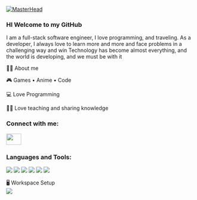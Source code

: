 
  [![MasterHead](https://images.wallpapersden.com/image/download/i-love-coding-log_bW5taWiUmZqaraWkpJRobWllrWdpZWU.jpg)](https://github.com/RadwanTbeileh/)
  
<h3>HI Welcome to my GitHub </h3>
<p>I am a full-stack software engineer, I love programming, and traveling.
As a developer, I always love to learn more and more and face problems in a challenging way and win
Technology has become almost everything, and the world is developing, and we must be with it
 </p>
<label> 👩‍💻 About me </label>

<p>🎮  Games • Anime • Code </p>
<p>💻 Love Programming</p>
<p>👩‍🏫 Love teaching and sharing knowledge</p>



<h3 align="left">Connect with me:</h3>
<p align="left">
<a href="https://www.linkedin.com/in/radwan-tbeileh/" target="blank"><img align="center" src="https://cdn.jsdelivr.net/npm/simple-icons@3.0.1/icons/linkedin.svg" alt="" height="30" width="40" /></a>
</p>

<h3 align="left">Languages and Tools:</h3>
<p>
<img src="https://img.shields.io/badge/HTML5-E34F26?style=for-the-badge&logo=html5&logoColor=white">
<img src="https://img.shields.io/badge/JavaScript-323330?style=for-the-badge&logo=javascript&logoColor=F7DF1E">
<img src="https://img.shields.io/badge/React-20232A?style=for-the-badge&logo=react&logoColor=61DAFB">
<img src="https://img.shields.io/badge/Postman-FF6C37?style=for-the-badge&logo=Postman&logoColor=white">
<img src="https://img.shields.io/badge/MongoDB-4EA94B?style=for-the-badge&logo=mongodb&logoColor=white">
<img src="https://img.shields.io/badge/CSS3-1572B6?style=for-the-badge&logo=css3&logoColor=white">

</p>
 
🖥️ <lable>Workspace Setup</lable>  
<img src="https://img.shields.io/badge/VSCode-0078D4?style=for-the-badge&logo=visual%20studio%20code&logoColor=white">





